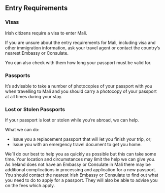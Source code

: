 ## Entry Requirements

### **Visas**

Irish citizens require a visa to enter Mali.

If you are unsure about the entry requirements for Mali, including visa and other immigration information, ask your travel agent or contact the country’s nearest Embassy or Consulate.

You can also check with them how long your passport must be valid for.

### **Passports**

It’s advisable to take a number of photocopies of your passport with you when travelling to Mali and you should carry a photocopy of your passport at all times during your stay.

### **Lost or Stolen Passports**

If your passport is lost or stolen while you’re abroad, we can help.

What we can do:

* Issue you a replacement passport that will let you finish your trip, or;
* Issue you with an emergency travel document to get you home.

We’ll do our best to help you as quickly as possible but this can take some time. Your location and circumstances may limit the help we can give you. As Ireland does not have an Embassy or Consulate in Mali there may be additional complications in processing and application for a new passport.  
You should contact the nearest Irish Embassy or Consulate to find out what you need to do to apply for a passport. They will also be able to advise you on the fees which apply.